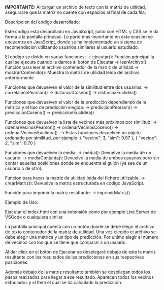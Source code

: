 **IMPORTANTE:** Al cargar un archivo de texto con la matriz de utilidad, asegurarse que la matriz no cuente con espacios al final de cada fila.

Descripción del código desarrollado:

Este código esta desarollado en JavaScript, junto con HTML y CSS se le da forma a la pantalla principal.
La parte más importante en esta ocasión se encuentra en JavaScript, donde se ha implementado un sistema de 
recomendacion utilizando usuarios similares al usuario estudiado.

El código se divide en varias funciones:
-> ejecutar(): Función principal la cual se ejecuta cuando le damos al botón de Ejecutar
-> leerArchivo(): Función para leer el archivo contenedor de la matriz de utilidad
-> mostrarContenido(): Muestra la matriz de utilidad leida del archivo anteriormente

Funciones que devuelven el valor de la similitud entre dos usuarios:
-> correlacionPearson()
-> distanciaCoseno()
-> distanciaEuclidea()

Funciones que devuelven el valor de la predicción dependiendo de la métrica y el tipo de predicción elegida:
-> prediccionPearson()
-> prediccionCoseno()
-> prediccionEuclidea()

Funciones que devuelven la lista de vecinos más próximos por similitud:
-> odenarVecinosPearson()
-> ordenarVecinosCoseno()
-> ordenarVecinosEuclidea()
--> Estas funciones devuelven un objeto ordenado por similitud, por ejemplo:
{
    "vecino": 3,
    "sim": 0.87
},
{
    "vecino": 2,
    "sim": 0.70
}


Funciones que devuelven la media:
-> media(): Devuelve la media de un usuario.
-> mediaConjunta(): Devuelve la media de ambos usuarios pero sin contar aquellas posiciones donde se encuentra el guión (ya sea de un    usuario o de otro).

Funcion para hacer la matriz de utilidad leida del fichero utilizable:
-> crearMatriz(): Devuelve la matriz estructurada en código JavaScript.

Función para imprimir la matriz resultante:
-> imprimirMatriz()




Ejemplo de Uso:

Ejecutar el index.html con una extensión como por ejemplo Live Server de VSCode o cualquiera similar.

La pantalla principal cuenta con un botón donde se debe elegir el archivo de texto contenedor de la matriz de utilidad.
Una vez elegido el archivo se debe elegir una métrica y un tipo de predicción.
Por ultimo elegir el número de vecinos con los que se tiene que comparar a un usuario.

Al dar click en el botón de Ejecutar se desplegará debajo de este la matriz resultante con los 
resultados de las predicciones en sus respectivas posiciones.

Además debajo de la matriz resultante también se despliegan todos los pasos realizados para llegar a ese resultado.
Aparecen todos los vecinos estudiados y el Item el cual se ha calculado la predicción.
